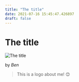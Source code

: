 ```yaml
---
title: "The title"
date: 2021-07-16 15:45:47.426897
draft: false
---
```


# The title

![The title](../images/cbe7f966-e676-11eb-ad9b-60f262b60b65.png)

by *Ben*



> This is a logo about me! 😊